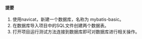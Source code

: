 #### 提要
1. 使用navicat，新建一个数据库，名称为 mybatis-basic。
2. 在数据库导入项目中的SQL文件创建两个数据表。
3. 打开项目运行测试方法连接到数据库即可对数据库进行相关操作。